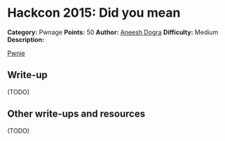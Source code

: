# Hackcon 2015: Did you mean

**Category:** Pwnage
**Points:** 50
**Author:** [Aneesh Dogra](https://github.com/lionaneesh)
**Difficulty:** Medium
**Description:** 

[Pwnie](pwnie)

## Write-up

(TODO)

## Other write-ups and resources

(TODO)
